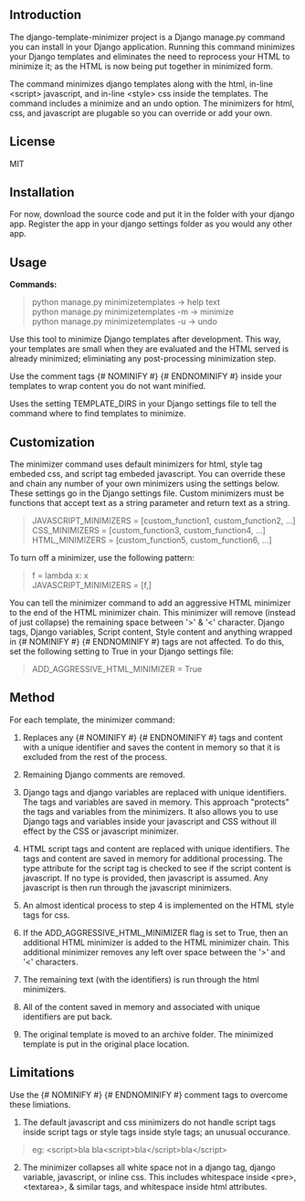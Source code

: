 Introduction
------------

The django-template-minimizer project is a Django manage.py command you can install in your Django application.  Running this command minimizes your Django templates and eliminates the need to reprocess your HTML to minimize it; as the HTML is now being put together in minimized form.

The command minimizes django templates along with the html, in-line &lt;script&gt; javascript, and in-line &lt;style&gt; css inside the templates.  The command includes a minimize and an undo option.  The minimizers for html, css, and javascript are plugable so you can override or add your own.

License
-------

MIT

Installation
------------

For now, download the source code and put it in the folder with your django app.  Register the app in your django settings folder as you would any other app.  

Usage
-----

__Commands:__

>python manage.py minimizetemplates    -&gt; help text  
>python manage.py minimizetemplates -m -&gt; minimize  
>python manage.py minimizetemplates -u -&gt; undo

Use this tool to minimize Django templates after development.  This way, your templates are small when they are evaluated and the HTML served is already minimized; eliminiating any post-processing minimization step.  

Use the comment tags {# NOMINIFY #} {# ENDNOMINIFY #} inside your templates to wrap content you do not want minified.  

Uses the setting TEMPLATE_DIRS in your Django settings file to tell the command where to find templates to minimize.

Customization
-------------

The minimizer command uses default minimizers for html, style tag embeded css, and script tag embeded javascript. You can override these and chain any number of your own minimizers using the settings below.  These settings go in the Django settings file. Custom minimizers must be functions that accept text as a string parameter and return text as a string.
>JAVASCRIPT\_MINIMIZERS = [custom\_function1, custom\_function2, ...]  
>CSS\_MINIMIZERS        = [custom\_function3, custom\_function4, ...]  
>HTML\_MINIMIZERS       = [custom\_function5, custom\_function6, ...]  

To turn off a minimizer, use the following pattern:
>f = lambda x: x  
>JAVASCRIPT\_MINIMIZERS = [f,]  

You can tell the minimizer command to add an aggressive HTML minimizer to the end of the HTML minimizer chain.  This minimizer will remove (instead of just collapse) the remaining space between '&gt;' & '&lt;' character. Django tags, Django variables, Script content, Style content and anything wrapped in {# NOMINIFY #} {# ENDNOMINIFY #} tags are not affected.  To do this, set the following setting to True in your Django settings file:
>ADD\_AGGRESSIVE\_HTML\_MINIMIZER = True

Method
------

For each template, the minimizer command:  

1. Replaces any {# NOMINIFY #} {# ENDNOMINIFY #} tags and content with a unique identifier and saves the content in memory so that it is excluded from the rest of the process.

2. Remaining Django comments are removed.

3. Django tags and django variables are replaced with unique identifiers.  The tags and variables are saved in memory.  This approach "protects" the tags and variables from the minimizers.  It also allows you to use Django tags and variables inside your javascript and CSS without ill effect by the CSS or javascript minimizer.

4. HTML script tags and content are replaced with unique identifiers. The tags and content are saved in memory for additional processing.  The type attribute for the script tag is checked to see if the script content is javascript.  If no type is provided, then javascript is assumed.  Any javascript is then run through the javascript minimizers.

5. An almost identical process to step 4 is implemented on the HTML style tags for css.

6. If the ADD_AGGRESSIVE_HTML_MINIMIZER flag is set to True, then an additional HTML minimizer is added to the HTML minimizer chain.  This additional minimizer removes any left over space between the '&gt;' and '&lt;' characters.

7. The remaining text (with the identifiers) is run through the html minimizers.

8. All of the content saved in memory and associated with unique identifiers are put back.

9. The original template is moved to an archive folder.  The minimized template is put in the original place location.

Limitations
-----------

Use the {# NOMINIFY #} {# ENDNOMINIFY #} comment tags to overcome these limiations.

1. The default javascript and css minimizers do not handle script tags inside script tags or style tags inside style tags; an unusual occurance.
>eg: &lt;script&gt;bla bla&lt;script&gt;bla&lt;/script&gt;bla&lt;/script&gt;

2. The minimizer collapses all white space not in a django tag, django variable, javascript, or inline css.  This includes whitespace inside &lt;pre&gt;, &lt;textarea&gt;, & similar tags, and whitespace inside html attributes.
